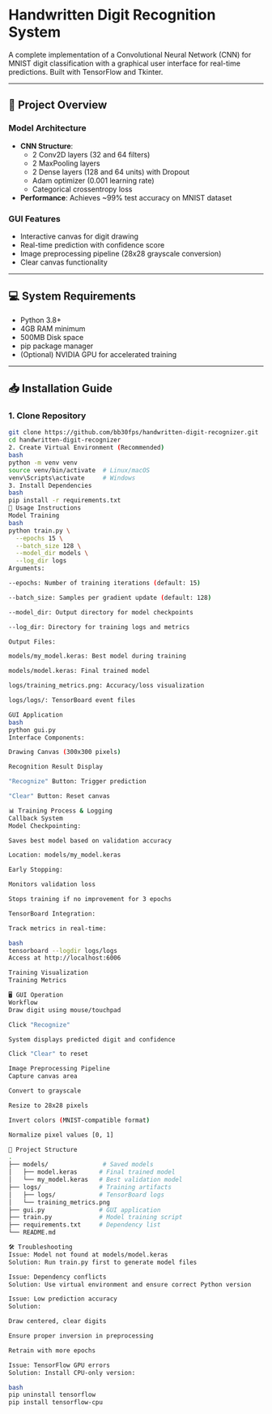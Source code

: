# Handwritten Digit Recognition System

A complete implementation of a Convolutional Neural Network (CNN) for MNIST digit classification with a graphical user interface for real-time predictions. Built with TensorFlow and Tkinter.

---

## 🌟 Project Overview

### Model Architecture
- **CNN Structure**:
  - 2 Conv2D layers (32 and 64 filters)
  - 2 MaxPooling layers
  - 2 Dense layers (128 and 64 units) with Dropout
  - Adam optimizer (0.001 learning rate)
  - Categorical crossentropy loss
- **Performance**: Achieves ~99% test accuracy on MNIST dataset

### GUI Features
- Interactive canvas for digit drawing
- Real-time prediction with confidence score
- Image preprocessing pipeline (28x28 grayscale conversion)
- Clear canvas functionality

---

## 💻 System Requirements
- Python 3.8+
- 4GB RAM minimum
- 500MB Disk space
- pip package manager
- (Optional) NVIDIA GPU for accelerated training

---

## 📥 Installation Guide

### 1. Clone Repository
```bash
git clone https://github.com/bb30fps/handwritten-digit-recognizer.git
cd handwritten-digit-recognizer
2. Create Virtual Environment (Recommended)
bash
python -m venv venv
source venv/bin/activate  # Linux/macOS
venv\Scripts\activate     # Windows
3. Install Dependencies
bash
pip install -r requirements.txt
🚀 Usage Instructions
Model Training
bash
python train.py \
  --epochs 15 \
  --batch_size 128 \
  --model_dir models \
  --log_dir logs
Arguments:

--epochs: Number of training iterations (default: 15)

--batch_size: Samples per gradient update (default: 128)

--model_dir: Output directory for model checkpoints

--log_dir: Directory for training logs and metrics

Output Files:

models/my_model.keras: Best model during training

models/model.keras: Final trained model

logs/training_metrics.png: Accuracy/loss visualization

logs/logs/: TensorBoard event files

GUI Application
bash
python gui.py
Interface Components:

Drawing Canvas (300x300 pixels)

Recognition Result Display

"Recognize" Button: Trigger prediction

"Clear" Button: Reset canvas

📊 Training Process & Logging
Callback System
Model Checkpointing:

Saves best model based on validation accuracy

Location: models/my_model.keras

Early Stopping:

Monitors validation loss

Stops training if no improvement for 3 epochs

TensorBoard Integration:

Track metrics in real-time:

bash
tensorboard --logdir logs/logs
Access at http://localhost:6006

Training Visualization
Training Metrics

🖥️ GUI Operation
Workflow
Draw digit using mouse/touchpad

Click "Recognize"

System displays predicted digit and confidence

Click "Clear" to reset

Image Preprocessing Pipeline
Capture canvas area

Convert to grayscale

Resize to 28x28 pixels

Invert colors (MNIST-compatible format)

Normalize pixel values [0, 1]

📂 Project Structure
.
├── models/               # Saved models
│   ├── model.keras      # Final trained model
│   └── my_model.keras   # Best validation model
├── logs/                # Training artifacts
│   ├── logs/            # TensorBoard logs
│   └── training_metrics.png
├── gui.py               # GUI application
├── train.py             # Model training script
├── requirements.txt     # Dependency list
└── README.md

🛠 Troubleshooting
Issue: Model not found at models/model.keras
Solution: Run train.py first to generate model files

Issue: Dependency conflicts
Solution: Use virtual environment and ensure correct Python version

Issue: Low prediction accuracy
Solution:

Draw centered, clear digits

Ensure proper inversion in preprocessing

Retrain with more epochs

Issue: TensorFlow GPU errors
Solution: Install CPU-only version:

bash
pip uninstall tensorflow
pip install tensorflow-cpu
